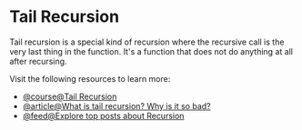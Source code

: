 # Tail Recursion

Tail recursion is a special kind of recursion where the recursive call is the very last thing in the function. It's a function that does not do anything at all after recursing.

Visit the following resources to learn more:

- [@course@Tail Recursion](https://www.coursera.org/lecture/programming-languages/tail-recursion-YZic1)
- [@article@What is tail recursion? Why is it so bad?](https://www.quora.com/What-is-tail-recursion-Why-is-it-so-bad)
- [@feed@Explore top posts about Recursion](https://app.daily.dev/tags/recursion?ref=roadmapsh)
